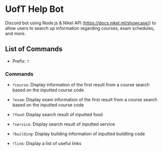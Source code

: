 # UofT Help Bot

Discord bot using Node.js & Nikel API (https://docs.nikel.ml/showcase/) to allow users to search up information regarding courses, exam schedules, and more.

## List of Commands

- Prefix: `?`

### Commands

 - `?course`: Display information of the first result from a course search based on the inputted course code

 - `?exam`: Display exam information of the first result from a course search based on the inputted course code

 - `?food`: Display search result of inputted food
 
- `?service`: Display search result of inputted service
 
- `?building`: Display building information of inputted buildling code
 
- `?link`: Display a list of useful links

